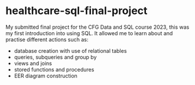 # healthcare-sql-final-project
My submitted final project for the CFG Data and SQL course 2023, this was my first introduction into using SQL.
It allowed me to learn about and practise different actions such as:
- database creation with use of relational tables
- queries, subqueries and group by
- views and joins
- stored functions and procedures
- EER diagram construction
